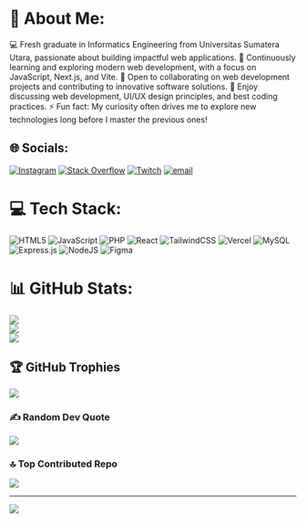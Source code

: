 # 💫 About Me:
💻 Fresh graduate in Informatics Engineering from Universitas Sumatera Utara, passionate about building impactful web applications.
🌱 Continuously learning and exploring modern web development, with a focus on JavaScript, Next.js, and Vite.
🤝 Open to collaborating on web development projects and contributing to innovative software solutions.
💬 Enjoy discussing web development, UI/UX design principles, and best coding practices.
⚡ Fun fact: My curiosity often drives me to explore new technologies long before I master the previous ones!


## 🌐 Socials:
[![Instagram](https://img.shields.io/badge/Instagram-%23E4405F.svg?logo=Instagram&logoColor=white)](https://instagram.com/whtdadog_doin) [![Stack Overflow](https://img.shields.io/badge/-Stackoverflow-FE7A16?logo=stack-overflow&logoColor=white)](https://stackoverflow.com/users/29901774) [![Twitch](https://img.shields.io/badge/Twitch-%239146FF.svg?logo=Twitch&logoColor=white)](https://twitch.tv/ricotheimmanuel) [![email](https://img.shields.io/badge/Email-D14836?logo=gmail&logoColor=white)](mailto:ricosimanjuntak024@gmail.com) 

# 💻 Tech Stack:
![HTML5](https://img.shields.io/badge/html5-%23E34F26.svg?style=for-the-badge&logo=html5&logoColor=white) ![JavaScript](https://img.shields.io/badge/javascript-%23323330.svg?style=for-the-badge&logo=javascript&logoColor=%23F7DF1E) ![PHP](https://img.shields.io/badge/php-%23777BB4.svg?style=for-the-badge&logo=php&logoColor=white) ![React](https://img.shields.io/badge/react-%2320232a.svg?style=for-the-badge&logo=react&logoColor=%2361DAFB) ![TailwindCSS](https://img.shields.io/badge/tailwindcss-%2338B2AC.svg?style=for-the-badge&logo=tailwind-css&logoColor=white) ![Vercel](https://img.shields.io/badge/vercel-%23000000.svg?style=for-the-badge&logo=vercel&logoColor=white) ![MySQL](https://img.shields.io/badge/mysql-4479A1.svg?style=for-the-badge&logo=mysql&logoColor=white) ![Express.js](https://img.shields.io/badge/express.js-%23404d59.svg?style=for-the-badge&logo=express&logoColor=%2361DAFB) ![NodeJS](https://img.shields.io/badge/node.js-6DA55F?style=for-the-badge&logo=node.js&logoColor=white) ![Figma](https://img.shields.io/badge/figma-%23F24E1E.svg?style=for-the-badge&logo=figma&logoColor=white)
# 📊 GitHub Stats:
![](https://github-readme-stats.vercel.app/api?username=rhism&theme=react&hide_border=false&include_all_commits=false&count_private=false)<br/>
![](https://nirzak-streak-stats.vercel.app/?user=rhism&theme=react&hide_border=false)<br/>
![](https://github-readme-stats.vercel.app/api/top-langs/?username=rhism&theme=react&hide_border=false&include_all_commits=false&count_private=false&layout=compact)

## 🏆 GitHub Trophies
![](https://github-profile-trophy.vercel.app/?username=rhism&theme=tokyonight&no-frame=false&no-bg=false&margin-w=4)

### ✍️ Random Dev Quote
![](https://quotes-github-readme.vercel.app/api?type=horizontal&theme=tokyonight)

### 🔝 Top Contributed Repo
![](https://github-contributor-stats.vercel.app/api?username=rhism&limit=5&theme=tokyonight&combine_all_yearly_contributions=true)

---
[![](https://visitcount.itsvg.in/api?id=rhism&icon=5&color=1)](https://visitcount.itsvg.in)

<!-- Proudly created with GPRM ( https://gprm.itsvg.in ) -->
